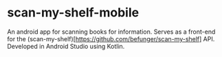 # scan-my-shelf-mobile

An android app for scanning books for information. Serves as a front-end for the (scan-my-shelf)[https://github.com/befunger/scan-my-shelf] API.
Developed in Android Studio using Kotlin.
